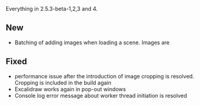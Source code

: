Everything in 2.5.3-beta-1,2,3 and 4.

## New
- Batching of adding images when loading a scene. Images are 

## Fixed
- performance issue after the introduction of image cropping is resolved. Cropping is included in the build again
- Excalidraw works again in pop-out windows
- Console log error message about worker thread initiation is resolved